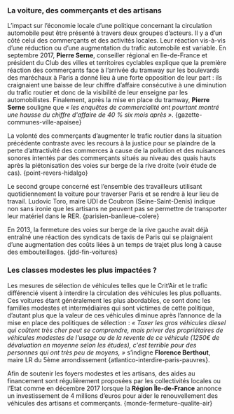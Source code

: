 ### La voiture, des commerçants et des artisans

L’impact sur l’économie locale d’une politique concernant la circulation automobile peut être présenté à travers deux groupes d’acteurs. Il y a d’un côté celui des commerçants et des activités locales. Leur réaction vis-à-vis d’une réduction ou d’une augmentation du trafic automobile est variable. En septembre 2017, **Pierre Serne**, conseiller régional en Ile-de-France et président du Club des villes et territoires cyclables explique que la première réaction des commerçants face à l’arrivée du tramway sur les boulevards des maréchaux à Paris a donné lieu à une forte opposition de leur part : ils craignaient une baisse de leur chiffre d’affaire consécutive à une diminution du trafic routier et donc de la visibilité de leur enseigne par les automobilistes. Finalement, après la mise en place du tramway, **Pierre Serne** souligne que _« les enquêtes de commercialité ont pourtant montré une hausse du chiffre d'affaire de 40 % six mois après »_. {gazette-communes-ville-apaisee}

La volonté des commerçants d’augmenter le trafic routier dans la situation précédente contraste avec les recours à la justice pour se plaindre de la perte d’attractivité des commerces à cause de la pollution et des nuisances sonores intentés par des commerçants situés au niveau des quais hauts après la piétonisation des voies sur berge de la rive droite (voir étude de cas). {point-revers-hidalgo}

Le second groupe concerné est l’ensemble des travailleurs utilisant quotidiennement la voiture pour traverser Paris et se rendre à leur lieu de travail. Ludovic Toro, maire UDI de Coubron (Seine-Saint-Denis) indique non sans ironie que les artisans ne peuvent pas se permettre de transporter leur matériel dans le RER. {parisien-banlieue-colere}

En 2013, la fermeture des voies sur berge de la rive gauche avait déjà entraîné une réaction des syndicats de taxis de Paris qui se plaignaient d’une augmentation des coûts liées à un temps de trajet plus long à cause des embouteillages. {jdd-fin-voitures}

### Les classes modestes les plus impactées ?

Les mesures de sélection de véhicules telles que le Crit’Air et le trafic différencié visent à interdire la circulation des véhicules les plus polluants. Ces voitures étant généralement les plus abordables, ce sont donc les familles modestes et intermédiaires qui sont victimes de cette politique, d’autant plus que la valeur de ces véhicules diminue après l’annonce de la mise en place des politiques de sélection : _« Taxer les gros véhicules diesel qui coûtent très cher peut se comprendre, mais priver des propriétaires de véhicules modestes de l'usage ou de la revente de ce véhicule (1250€ de dévaluation en moyenne selon les études), c'est terrible pour des personnes qui ont très peu de moyens, »_ s’indigne **Florence Berthout**, maire LR du 5ème arrondissement {atlantico-interdire-paris-pauvres}.

Afin de soutenir les foyers modestes et les artisans, des aides au financement sont régulièrement proposées par les collectivités locales ou l’Etat comme en décembre 2017 lorsque la **Région Île-de-France** annonce un investissement de 4 millions d’euros pour aider le renouvellement des véhicules des artisans et commerçants. {monde-fermeture-qualite-air}

